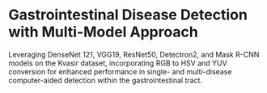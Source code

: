 # Gastrointestinal Disease Detection with Multi-Model Approach
Leveraging DenseNet 121, VGG19, ResNet50, Detectron2, and Mask R-CNN models on the Kvasir dataset, incorporating RGB to HSV and YUV conversion for enhanced performance in single- and multi-disease computer-aided detection within the gastrointestinal tract.
